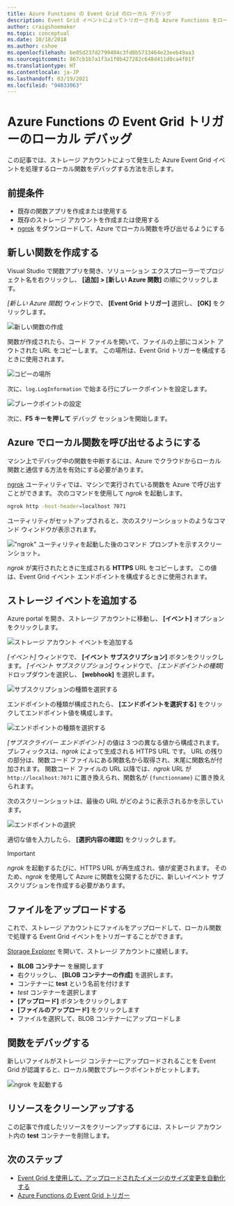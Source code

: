```yaml
---
title: Azure Functions の Event Grid のローカル デバッグ
description: Event Grid イベントによってトリガーされる Azure Functions をローカルでデバッグする方法について説明します
author: craigshoemaker
ms.topic: conceptual
ms.date: 10/18/2018
ms.author: cshoe
ms.openlocfilehash: be05d237d2799404c3fd8b5733464e23eeb49aa3
ms.sourcegitcommit: 867cb1b7a1f3a1f0b427282c648d411d0ca4f81f
ms.translationtype: HT
ms.contentlocale: ja-JP
ms.lasthandoff: 03/19/2021
ms.locfileid: "94833063"
---
```

# <a name="azure-function-event-grid-trigger-local-debugging"></a>Azure Functions の Event Grid トリガーのローカル デバッグ

この記事では、ストレージ アカウントによって発生した Azure Event Grid イベントを処理するローカル関数をデバッグする方法を示します。 

## <a name="prerequisites"></a>前提条件

- 既存の関数アプリを作成または使用する
- 既存のストレージ アカウントを作成または使用する
- [ngrok](https://ngrok.com/) をダウンロードして、Azure でローカル関数を呼び出せるようにする

## <a name="create-a-new-function"></a>新しい関数を作成する

Visual Studio で関数アプリを開き、ソリューション エクスプローラーでプロジェクト名を右クリックし、 **[追加] > [新しい Azure 関数]** の順にクリックします。

*[新しい Azure 関数]* ウィンドウで、 **[Event Grid トリガー]** 選択し、 **[OK]** をクリックします。

![新しい関数の作成](./media/functions-debug-event-grid-trigger-local/functions-debug-event-grid-trigger-local-add-function.png)

関数が作成されたら、コード ファイルを開いて、ファイルの上部にコメント アウトされた URL をコピーします。 この場所は、Event Grid トリガーを構成するときに使用されます。

![コピーの場所](./media/functions-debug-event-grid-trigger-local/functions-debug-event-grid-trigger-local-copy-location.png)

次に、`log.LogInformation` で始まる行にブレークポイントを設定します。

![ブレークポイントの設定](./media/functions-debug-event-grid-trigger-local/functions-debug-event-grid-trigger-local-set-breakpoint.png)


次に、**F5 キーを押して** デバッグ セッションを開始します。

## <a name="allow-azure-to-call-your-local-function"></a>Azure でローカル関数を呼び出せるようにする

マシン上でデバッグ中の関数を中断するには、Azure でクラウドからローカル関数と通信する方法を有効にする必要があります。

[ngrok](https://ngrok.com/) ユーティリティでは、マシンで実行されている関数を Azure で呼び出すことができます。 次のコマンドを使用して *ngrok* を起動します。

```bash
ngrok http -host-header=localhost 7071
```
ユーティリティがセットアップされると、次のスクリーンショットのようなコマンド ウィンドウが表示されます。

!["ngrok" ユーティリティを起動した後のコマンド プロンプトを示すスクリーンショット。](./media/functions-debug-event-grid-trigger-local/functions-debug-event-grid-trigger-local-ngrok.png)

*ngrok* が実行されたときに生成される **HTTPS** URL をコピーします。 この値は、Event Grid イベント エンドポイントを構成するときに使用されます。

## <a name="add-a-storage-event"></a>ストレージ イベントを追加する

Azure portal を開き、ストレージ アカウントに移動し、 **[イベント]** オプションをクリックします。

![ストレージ アカウント イベントを追加する](./media/functions-debug-event-grid-trigger-local/functions-debug-event-grid-trigger-local-add-event.png)

*[イベント]* ウィンドウで、 **[イベント サブスクリプション]** ボタンをクリックします。 *[イベント サブスクリプション]* ウィンドウで、 *[エンドポイントの種類]* ドロップダウンを選択し、 **[webhook]** を選択します。

![サブスクリプションの種類を選択する](./media/functions-debug-event-grid-trigger-local/functions-debug-event-grid-trigger-local-event-subscription-type.png)

エンドポイントの種類が構成されたら、 **[エンドポイントを選択する]** をクリックしてエンドポイント値を構成します。

![エンドポイントの種類を選択する](./media/functions-debug-event-grid-trigger-local/functions-debug-event-grid-trigger-local-event-subscription-endpoint.png)

*[サブスクライバー エンドポイント]* の値は 3 つの異なる値から構成されます。 プレフィックスは、*ngrok* によって生成される HTTPS URL です。 URL の残りの部分は、関数コード ファイルにある関数名から取得され、末尾に関数名が付加されます。 関数コード ファイルの URL 以降では、*ngrok* URL が `http://localhost:7071` に置き換えられ、関数名が `{functionname}` に置き換えられます。

次のスクリーンショットは、最後の URL がどのように表示されるかを示しています。

![エンドポイントの選択](./media/functions-debug-event-grid-trigger-local/functions-debug-event-grid-trigger-local-event-subscription-endpoint-selection.png)

適切な値を入力したら、 **[選択内容の確認]** をクリックします。

> [!IMPORTANT]
> *ngrok* を起動するたびに、HTTPS URL が再生成され、値が変更されます。 そのため、*ngrok* を使用して Azure に関数を公開するたびに、新しいイベント サブスクリプションを作成する必要があります。

## <a name="upload-a-file"></a>ファイルをアップロードする

これで、ストレージ アカウントにファイルをアップロードして、ローカル関数で処理する Event Grid イベントをトリガーすることができます。 

[Storage Explorer](https://azure.microsoft.com/features/storage-explorer/) を開いて、ストレージ アカウントに接続します。 

- **BLOB コンテナー** を展開します 
- 右クリックし、 **[BLOB コンテナーの作成]** を選択します。
- コンテナーに **test** という名前を付けます
- *test* コンテナーを選択します
- **[アップロード]** ボタンをクリックします
- **[ファイルのアップロード]** をクリックします
- ファイルを選択して、BLOB コンテナーにアップロードしま

## <a name="debug-the-function"></a>関数をデバッグする

新しいファイルがストレージ コンテナーにアップロードされることを Event Grid が認識すると、ローカル関数でブレークポイントがヒットします。

![ngrok を起動する](./media/functions-debug-event-grid-trigger-local/functions-debug-event-grid-trigger-local-breakpoint.png)

## <a name="clean-up-resources"></a>リソースをクリーンアップする

この記事で作成したリソースをクリーンアップするには、ストレージ アカウント内の **test** コンテナーを削除します。

## <a name="next-steps"></a>次のステップ

- [Event Grid を使用して、アップロードされたイメージのサイズ変更を自動化する](../event-grid/resize-images-on-storage-blob-upload-event.md)
- [Azure Functions の Event Grid トリガー](./functions-bindings-event-grid.md)
